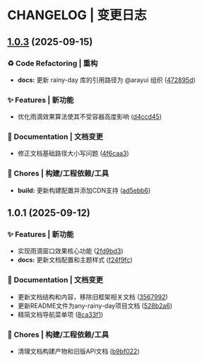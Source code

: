 # CHANGELOG | 变更日志

## [1.0.3](https://github.com/WuCheng-cn/AnyRainyDay/compare/1.0.1...1.0.3) (2025-09-15)

### ♻️ Code Refactoring | 重构

* **docs:** 更新 rainy-day 库的引用路径为 @arayui 组织 ([472895d](https://github.com/WuCheng-cn/AnyRainyDay/commit/472895d55e9a98e250a5e3f58c99c621c06381a7))

### ✨ Features | 新功能

* 优化雨滴效果算法使其不受容器高度影响 ([d4ccd45](https://github.com/WuCheng-cn/AnyRainyDay/commit/d4ccd452bea714b4b8a0496332b40035f555ce4b))

### 📝 Documentation | 文档变更

* 修正文档基础路径大小写问题 ([4f6caa3](https://github.com/WuCheng-cn/AnyRainyDay/commit/4f6caa398bc79b08aa1adc3e7efb9fb5b17afdc2))

### 🚀 Chores | 构建/工程依赖/工具

* **build:** 更新构建配置并添加CDN支持 ([ad5ebb6](https://github.com/WuCheng-cn/AnyRainyDay/commit/ad5ebb673710a39491cf11e1100c6caa3f94ca13))

## 1.0.1 (2025-09-12)

### ✨ Features | 新功能

* 实现雨滴窗口效果核心功能 ([2fd9bd3](https://github.com/WuCheng-cn/AnyRainyDay/commit/2fd9bd3238464106203b8af25627a8382d771b82))
* **docs:** 更新文档配置和主题样式 ([f24f9fc](https://github.com/WuCheng-cn/AnyRainyDay/commit/f24f9fc554c1e573cdd859538b88b04f6244d7be))

### 📝 Documentation | 文档变更

* 更新文档结构和内容，移除旧框架相关文档 ([3567992](https://github.com/WuCheng-cn/AnyRainyDay/commit/3567992adcf05b39bae9bd13a38259037fbc2187))
* 更新README文件为any-rainy-day项目文档 ([528b2a6](https://github.com/WuCheng-cn/AnyRainyDay/commit/528b2a67b1f45c9eb9854071d5a292f6bf9d0842))
* 精简文档导航菜单项 ([8ca33f1](https://github.com/WuCheng-cn/AnyRainyDay/commit/8ca33f1f430cf3238f566835f5f2652870ae9a1d))

### 🚀 Chores | 构建/工程依赖/工具

* 清理文档构建产物和旧版API文档 ([b9bf022](https://github.com/WuCheng-cn/AnyRainyDay/commit/b9bf022b958544420f4bf986bc47af6617760804))
